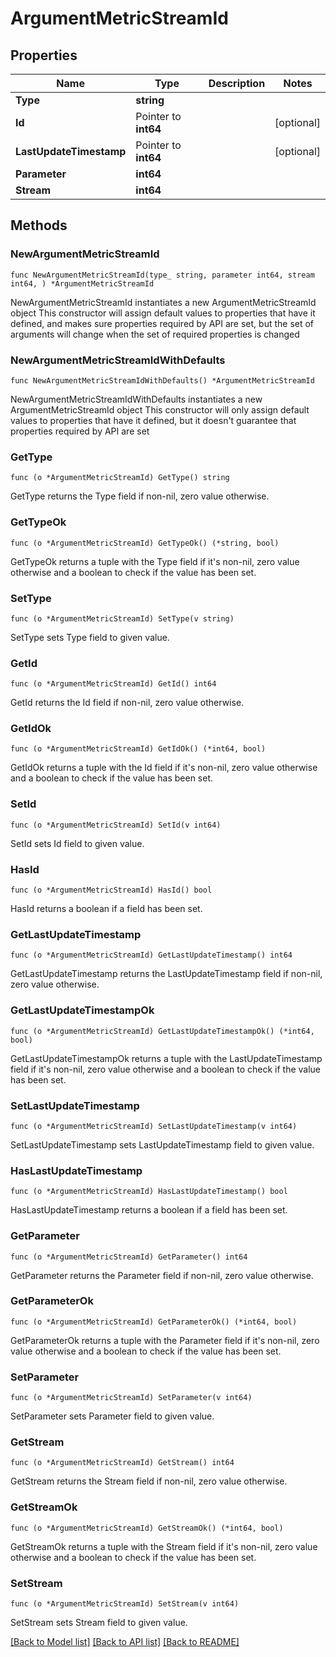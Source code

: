 # ArgumentMetricStreamId

## Properties

Name | Type | Description | Notes
------------ | ------------- | ------------- | -------------
**Type** | **string** |  | 
**Id** | Pointer to **int64** |  | [optional] 
**LastUpdateTimestamp** | Pointer to **int64** |  | [optional] 
**Parameter** | **int64** |  | 
**Stream** | **int64** |  | 

## Methods

### NewArgumentMetricStreamId

`func NewArgumentMetricStreamId(type_ string, parameter int64, stream int64, ) *ArgumentMetricStreamId`

NewArgumentMetricStreamId instantiates a new ArgumentMetricStreamId object
This constructor will assign default values to properties that have it defined,
and makes sure properties required by API are set, but the set of arguments
will change when the set of required properties is changed

### NewArgumentMetricStreamIdWithDefaults

`func NewArgumentMetricStreamIdWithDefaults() *ArgumentMetricStreamId`

NewArgumentMetricStreamIdWithDefaults instantiates a new ArgumentMetricStreamId object
This constructor will only assign default values to properties that have it defined,
but it doesn't guarantee that properties required by API are set

### GetType

`func (o *ArgumentMetricStreamId) GetType() string`

GetType returns the Type field if non-nil, zero value otherwise.

### GetTypeOk

`func (o *ArgumentMetricStreamId) GetTypeOk() (*string, bool)`

GetTypeOk returns a tuple with the Type field if it's non-nil, zero value otherwise
and a boolean to check if the value has been set.

### SetType

`func (o *ArgumentMetricStreamId) SetType(v string)`

SetType sets Type field to given value.


### GetId

`func (o *ArgumentMetricStreamId) GetId() int64`

GetId returns the Id field if non-nil, zero value otherwise.

### GetIdOk

`func (o *ArgumentMetricStreamId) GetIdOk() (*int64, bool)`

GetIdOk returns a tuple with the Id field if it's non-nil, zero value otherwise
and a boolean to check if the value has been set.

### SetId

`func (o *ArgumentMetricStreamId) SetId(v int64)`

SetId sets Id field to given value.

### HasId

`func (o *ArgumentMetricStreamId) HasId() bool`

HasId returns a boolean if a field has been set.

### GetLastUpdateTimestamp

`func (o *ArgumentMetricStreamId) GetLastUpdateTimestamp() int64`

GetLastUpdateTimestamp returns the LastUpdateTimestamp field if non-nil, zero value otherwise.

### GetLastUpdateTimestampOk

`func (o *ArgumentMetricStreamId) GetLastUpdateTimestampOk() (*int64, bool)`

GetLastUpdateTimestampOk returns a tuple with the LastUpdateTimestamp field if it's non-nil, zero value otherwise
and a boolean to check if the value has been set.

### SetLastUpdateTimestamp

`func (o *ArgumentMetricStreamId) SetLastUpdateTimestamp(v int64)`

SetLastUpdateTimestamp sets LastUpdateTimestamp field to given value.

### HasLastUpdateTimestamp

`func (o *ArgumentMetricStreamId) HasLastUpdateTimestamp() bool`

HasLastUpdateTimestamp returns a boolean if a field has been set.

### GetParameter

`func (o *ArgumentMetricStreamId) GetParameter() int64`

GetParameter returns the Parameter field if non-nil, zero value otherwise.

### GetParameterOk

`func (o *ArgumentMetricStreamId) GetParameterOk() (*int64, bool)`

GetParameterOk returns a tuple with the Parameter field if it's non-nil, zero value otherwise
and a boolean to check if the value has been set.

### SetParameter

`func (o *ArgumentMetricStreamId) SetParameter(v int64)`

SetParameter sets Parameter field to given value.


### GetStream

`func (o *ArgumentMetricStreamId) GetStream() int64`

GetStream returns the Stream field if non-nil, zero value otherwise.

### GetStreamOk

`func (o *ArgumentMetricStreamId) GetStreamOk() (*int64, bool)`

GetStreamOk returns a tuple with the Stream field if it's non-nil, zero value otherwise
and a boolean to check if the value has been set.

### SetStream

`func (o *ArgumentMetricStreamId) SetStream(v int64)`

SetStream sets Stream field to given value.



[[Back to Model list]](../README.md#documentation-for-models) [[Back to API list]](../README.md#documentation-for-api-endpoints) [[Back to README]](../README.md)


